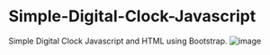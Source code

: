 # Simple-Digital-Clock-Javascript
Simple Digital Clock Javascript and HTML using Bootstrap.
![image](https://user-images.githubusercontent.com/75814453/122128991-db7b6480-ce4e-11eb-8475-c64984663e64.png)
